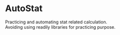 # AutoStat
Practicing and automating stat related calculation.  
Avoiding using readily libraries for practicing purpose.
